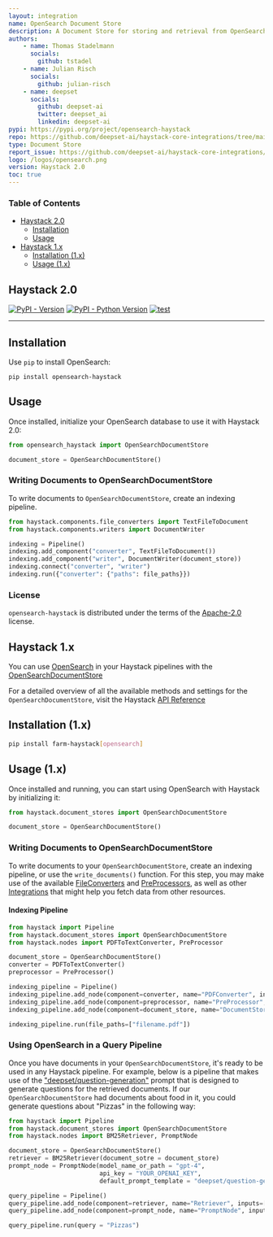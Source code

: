 ```yaml
---
layout: integration
name: OpenSearch Document Store
description: A Document Store for storing and retrieval from OpenSearch
authors:
    - name: Thomas Stadelmann
      socials:
        github: tstadel
    - name: Julian Risch
      socials:
        github: julian-risch
    - name: deepset
      socials:
        github: deepset-ai
        twitter: deepset_ai
        linkedin: deepset-ai
pypi: https://pypi.org/project/opensearch-haystack
repo: https://github.com/deepset-ai/haystack-core-integrations/tree/main/integrations/opensearch
type: Document Store
report_issue: https://github.com/deepset-ai/haystack-core-integrations/issues
logo: /logos/opensearch.png
version: Haystack 2.0
toc: true
---
```


### Table of Contents

- [Haystack 2.0](#haystack-20)
  - [Installation](#installation)
  - [Usage](#usage)
- [Haystack 1.x](#haystack-1x)
  - [Installation (1.x)](#installation-1x)
  - [Usage (1.x)](#usage-1x)

## Haystack 2.0

[![PyPI - Version](https://img.shields.io/pypi/v/opensearch-haystack.svg)](https://pypi.org/project/opensearch-haystack)
[![PyPI - Python Version](https://img.shields.io/pypi/pyversions/opensearch-haystack.svg)](https://pypi.org/project/opensearch-haystack)
[![test](https://github.com/deepset-ai/haystack-core-integrations/actions/workflows/opensearch.yml/badge.svg)](https://github.com/deepset-ai/haystack-core-integrations/actions/workflows/opensearch.yml)

-----

## Installation
Use `pip` to install OpenSearch:

```console
pip install opensearch-haystack
```
## Usage
Once installed, initialize your OpenSearch database to use it with Haystack 2.0:

```python
from opensearch_haystack import OpenSearchDocumentStore

document_store = OpenSearchDocumentStore()
```

### Writing Documents to OpenSearchDocumentStore
To write documents to `OpenSearchDocumentStore`, create an indexing pipeline.

```python
from haystack.components.file_converters import TextFileToDocument
from haystack.components.writers import DocumentWriter

indexing = Pipeline()
indexing.add_component("converter", TextFileToDocument())
indexing.add_component("writer", DocumentWriter(document_store))
indexing.connect("converter", "writer")
indexing.run({"converter": {"paths": file_paths}})
```

### License

`opensearch-haystack` is distributed under the terms of the [Apache-2.0](https://spdx.org/licenses/Apache-2.0.html) license.

## Haystack 1.x
You can use [OpenSearch](https://opensearch.org/docs/latest/#docker-quickstart) in your Haystack pipelines with the [OpenSearchDocumentStore](https://docs.haystack.deepset.ai/docs/document_store#initialization)

For a detailed overview of all the available methods and settings for the `OpenSearchDocumentStore`, visit the Haystack [API Reference](https://docs.haystack.deepset.ai/reference/document-store-api#opensearchdocumentstore)

## Installation (1.x)

```bash
pip install farm-haystack[opensearch]
```

## Usage (1.x)

Once installed and running, you can start using OpenSearch with Haystack by initializing it: 

```python
from haystack.document_stores import OpenSearchDocumentStore

document_store = OpenSearchDocumentStore()
```

### Writing Documents to OpenSearchDocumentStore

To write documents to your `OpenSearchDocumentStore`, create an indexing pipeline, or use the `write_documents()` function.
For this step, you may make use of the available [FileConverters](https://docs.haystack.deepset.ai/docs/file_converters) and [PreProcessors](https://docs.haystack.deepset.ai/docs/preprocessor), as well as other [Integrations](/integrations) that might help you fetch data from other resources.

#### Indexing Pipeline

```python
from haystack import Pipeline
from haystack.document_stores import OpenSearchDocumentStore
from haystack.nodes import PDFToTextConverter, PreProcessor

document_store = OpenSearchDocumentStore()
converter = PDFToTextConverter()
preprocessor = PreProcessor()

indexing_pipeline = Pipeline()
indexing_pipeline.add_node(component=converter, name="PDFConverter", inputs=["File"])
indexing_pipeline.add_node(component=preprocessor, name="PreProcessor", inputs=["PDFConverter"])
indexing_pipeline.add_node(component=document_store, name="DocumentStore", inputs=["PreProcessor"])

indexing_pipeline.run(file_paths=["filename.pdf"])
```

### Using OpenSearch in a Query Pipeline

Once you have documents in your `OpenSearchDocumentStore`, it's ready to be used in any Haystack pipeline. For example, below is a pipeline that makes use of the ["deepset/question-generation"](https://prompthub.deepset.ai/?prompt=deepset%2Fquestion-generation) prompt that is designed to generate questions for the retrieved documents. If our `OpenSearchDocumentStore` had documents about food in it, you could generate questions about "Pizzas" in the following way:

```python
from haystack import Pipeline
from haystack.document_stores import OpenSearchDocumentStore
from haystack.nodes import BM25Retriever, PromptNode

document_store = OpenSearchDocumentStore()
retriever = BM25Retriever(document_sotre = document_store)
prompt_node = PromptNode(model_name_or_path = "gpt-4",
                         api_key = "YOUR_OPENAI_KEY",
                         default_prompt_template = "deepset/question-generation")

query_pipeline = Pipeline()
query_pipeline.add_node(component=retriever, name="Retriever", inputs=["Query"])
query_pipeline.add_node(component=prompt_node, name="PromptNode", inputs=["Retriever"])

query_pipeline.run(query = "Pizzas")
```
